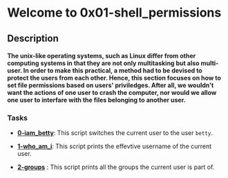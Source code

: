# Welcome to 0x01-shell_permissions
## Description
#### The unix-like operating systems, such as Linux differ from other computing systems in that they are not only multitasking but also multi-user. In order to make this practical, a method had to be devised to protect the users from each other. **Hence, this section focuses on how to set file permissions based on users' priviledges.** After all, we wouldn't want the actions of one user to crash the computer, nor would we allow one user to interfare with the files belonging to another user.

### Tasks
- [**0-iam_betty**](https://github.com/NureniJamiu/alx-system_engineering-devops/blob/main/0x01-shell_permissions/0-iam_betty ): This script switches the current user to the user `betty`.


- [**1-who_am_i**](https://github.com/NureniJamiu/alx-system_engineering-devops/blob/main/0x01-shell_permissions/1-who_am_i ): This script prints the effevtive username of the current user.

- [**2-groups**](https://github.com/NureniJamiu/alx-system_engineering-devops/blob/main/0x01-shell_permissions/0-iam_betty) : This script prints all the groups the current user is part of.
